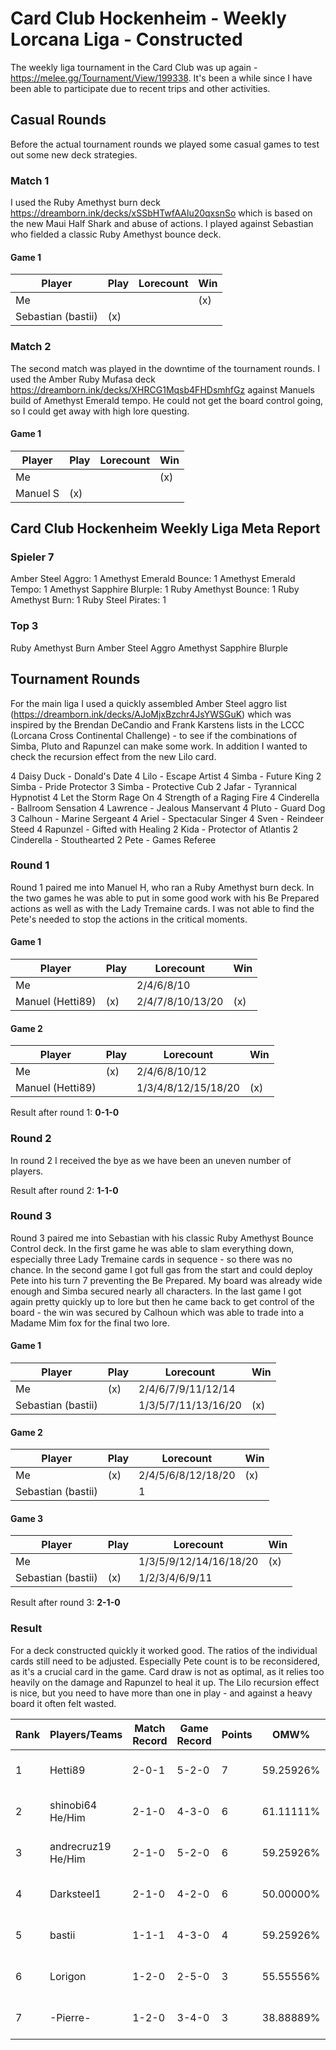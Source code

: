 # Card Club Hockenheim - Weekly Lorcana Liga - Constructed

The weekly liga tournament in the Card Club was up again - https://melee.gg/Tournament/View/199338. It's been a while since I have been able to participate due to recent trips and other activities.

## Casual Rounds

Before the actual tournament rounds we played some casual games to test out some new deck strategies.

### Match 1

I used the Ruby Amethyst burn deck https://dreamborn.ink/decks/xSSbHTwfAAlu20qxsnSo which is based on the new Maui Half Shark and abuse of actions. I played against Sebastian who fielded a classic Ruby Amethyst bounce deck.

#### Game 1

| Player             | Play | Lorecount | Win |
| ------------------ | ---- | --------- | --- |
| Me                 |      |           | (x) |
| Sebastian (bastii) | (x)  |           |     |

### Match 2

The second match was played in the downtime of the tournament rounds. I used the Amber Ruby Mufasa deck https://dreamborn.ink/decks/XHRCG1Mqsb4FHDsmhfGz against Manuels build of Amethyst Emerald tempo. He could not get the board control going, so I could get away with high lore questing.

#### Game 1

| Player   | Play | Lorecount | Win |
| -------- | ---- | --------- | --- |
| Me       |      |           | (x) |
| Manuel S | (x)  |           |     |

## Card Club Hockenheim Weekly Liga Meta Report

### Spieler 7

Amber Steel Aggro: 1
Amethyst Emerald Bounce: 1
Amethyst Emerald Tempo: 1
Amethyst Sapphire Blurple: 1
Ruby Amethyst Bounce: 1
Ruby Amethyst Burn: 1
Ruby Steel Pirates: 1

### Top 3

Ruby Amethyst Burn
Amber Steel Aggro
Amethyst Sapphire Blurple

## Tournament Rounds

For the main liga I used a quickly assembled Amber Steel aggro list (https://dreamborn.ink/decks/AJoMjxBzchr4JsYWSGuK) which was inspired by the Brendan DeCandio and Frank Karstens lists in the LCCC (Lorcana Cross Continental Challenge) - to see if the combinations of Simba, Pluto and Rapunzel can make some work. In addition I wanted to check the recursion effect from the new Lilo card.

4 Daisy Duck - Donald's Date
4 Lilo - Escape Artist
4 Simba - Future King
2 Simba - Pride Protector
3 Simba - Protective Cub
2 Jafar - Tyrannical Hypnotist
4 Let the Storm Rage On
4 Strength of a Raging Fire
4 Cinderella - Ballroom Sensation
4 Lawrence - Jealous Manservant
4 Pluto - Guard Dog
3 Calhoun - Marine Sergeant
4 Ariel - Spectacular Singer
4 Sven - Reindeer Steed
4 Rapunzel - Gifted with Healing
2 Kida - Protector of Atlantis
2 Cinderella - Stouthearted
2 Pete - Games Referee

### Round 1

Round 1 paired me into Manuel H, who ran a Ruby Amethyst burn deck. In the two games he was able to put in some good work with his Be Prepared actions as well as with the Lady Tremaine cards. I was not able to find the Pete's needed to stop the actions in the critical moments.

#### Game 1

| Player           | Play | Lorecount        | Win |
| ---------------- | ---- | ---------------- | --- |
| Me               |      | 2/4/6/8/10       |     |
| Manuel (Hetti89) | (x)  | 2/4/7/8/10/13/20 | (x) |

#### Game 2

| Player           | Play | Lorecount           | Win |
| ---------------- | ---- | ------------------- | --- |
| Me               | (x)  | 2/4/6/8/10/12       |     |
| Manuel (Hetti89) |      | 1/3/4/8/12/15/18/20 | (x) |

Result after round 1: **0-1-0**

### Round 2

In round 2 I received the bye as we have been an uneven number of players.

Result after round 2: **1-1-0**

### Round 3

Round 3 paired me into Sebastian with his classic Ruby Amethyst Bounce Control deck. In the first game he was able to slam everything down, especially three Lady Tremaine cards in sequence - so there was no chance. In the second game I got full gas from the start and could deploy Pete into his turn 7 preventing the Be Prepared. My board was already wide enough and Simba secured nearly all characters. In the last game I got again pretty quickly up to lore but then he came back to get control of the board - the win was secured by Calhoun which was able to trade into a Madame Mim fox for the final two lore.

#### Game 1

| Player             | Play | Lorecount           | Win |
| ------------------ | ---- | ------------------- | --- |
| Me                 | (x)  | 2/4/6/7/9/11/12/14  |     |
| Sebastian (bastii) |      | 1/3/5/7/11/13/16/20 | (x) |

#### Game 2

| Player             | Play | Lorecount          | Win |
| ------------------ | ---- | ------------------ | --- |
| Me                 | (x)  | 2/4/5/6/8/12/18/20 | (x) |
| Sebastian (bastii) |      | 1                  |     |

#### Game 3

| Player             | Play | Lorecount              | Win |
| ------------------ | ---- | ---------------------- | --- |
| Me                 |      | 1/3/5/9/12/14/16/18/20 | (x) |
| Sebastian (bastii) | (x)  | 1/2/3/4/6/9/11         |     |

Result after round 3: **2-1-0**

### Result

For a deck constructed quickly it worked good. The ratios of the individual cards still need to be adjusted. Especially Pete count is to be reconsidered, as it's a crucial card in the game. Card draw is not as optimal, as it relies too heavily on the damage and Rapunzel to heal it up. The Lilo recursion effect is nice, but you need to have more than one in play - and against a heavy board it often felt wasted.

| Rank | Players/Teams      | Match Record | Game Record | Points | OMW%      | TGW%      | OGW%      | Deck                      |
| ---- | ------------------ | ------------ | ----------- | ------ | --------- | --------- | --------- | ------------------------- |
| 1    | Hetti89            | 2-0-1        | 5-2-0       | 7      | 59.25926% | 71.42857% | 61.90476% | Ruby Amethyst Burn        |
| 2    | shinobi64 He/Him   | 2-1-0        | 4-3-0       | 6      | 61.11111% | 57.14286% | 64.28571% | Amber Steel Aggro         |
| 3    | andrecruz19 He/Him | 2-1-0        | 5-2-0       | 6      | 59.25926% | 71.42857% | 57.14286% | Amethyst Sapphire Blurple |
| 4    | Darksteel1         | 2-1-0        | 4-2-0       | 6      | 50.00000% | 66.66667% | 52.38095% | Amethyst Emerald Tempo    |
| 5    | bastii             | 1-1-1        | 4-3-0       | 4      | 59.25926% | 57.14286% | 57.14286% | Ruby Amethyst Bounce      |
| 6    | Lorigon            | 1-2-0        | 2-5-0       | 3      | 55.55556% | 33.33333% | 60.31746% | Ruby Steel Pirates        |
| 7    | -Pierre-           | 1-2-0        | 3-4-0       | 3      | 38.88889% | 42.85714% | 45.23810% | Amethyst Emerald Bounce   |
